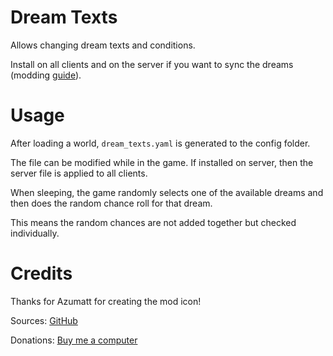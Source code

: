 # Dream Texts

Allows changing dream texts and conditions.

Install on all clients and on the server if you want to sync the dreams (modding [guide](https://youtu.be/L9ljm2eKLrk)).

# Usage

After loading a world, `dream_texts.yaml` is generated to the config folder.

The file can be modified while in the game. If installed on server, then the server file is applied to all clients.

When sleeping, the game randomly selects one of the available dreams and then does the random chance roll for that dream.

This means the random chances are not added together but checked individually.

# Credits

Thanks for Azumatt for creating the mod icon!

Sources: [GitHub](https://github.com/JereKuusela/valheim-dream_texts)

Donations: [Buy me a computer](https://www.buymeacoffee.com/jerekuusela)
